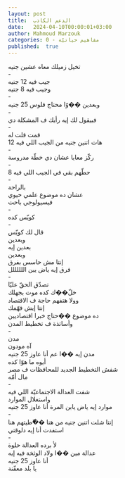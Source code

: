 ```yaml
---
layout: post
title:  الدعم الكاذب
date:   2024-04-10T00:00:01+03:00
author: Mahmoud Marzouk
categories: 0 - مفاهيم حياتيّة
published:  true
---
```

تخيل زميلك معاه عشين جنيه\
-\
جيب فيه 12 جنيه\
وجيب فيه 8 جنيه\
-\
وبعدين ��وّا محتاج فلوس 25 جنيه\
-\
فبيقول لك إيه رأيك ف المشكلة دي\
-\
قمت قلت له\
هات اتنين جنيه من الجيب اللي فيه 12\
-\
ركّز معايا عشان دي خطّة مدروسة\
-\
حطّهم بقي في الجيب اللي فيه 8\
-\
بالراحة\
عشان ده موضوع علمي حيوي\
فيسيولوجي باحت\
-\
كويّس كده\
-\
قال لك كويّس\
وبعدين\
بعدين إيه\
وبعدين\
إنتا مش حاسس بفرق\
فرق إيه ياض يبن اللللللل\
-\
تصدّق الحقّ عليّا\
خلّ��ك كده موت بجهلك\
وولا هتفهم حاجة ف الاقتصاد\
إنتا إيش فهّمك\
ده موضوع ��حتاج خبرا اقتصاديين\
وأساتذة ف تخطيط المدن\
-\
مدن\
آه مودون\
مدن إيه ��ا عم أنا عاوز 25 جنيه\
أيوه ما هوّا كده\
شفش التخطيط الجديد للمحافظات ف مصر\
مال أمّه\
-\
شفت العدالة الاجتماعيّة اللي فيه\
واستغلال الموارد\
موارد إيه ياض يابن المرة أنا عاوز 25 جنيه\
-\
إنتا شلت اتنين جنيه من هنا ��ّطيتهم هنا\
استفدت أنا إيه دلوقتي\
-\
لأ برده العدالة حلوة\
عدالة مين ��ا ولاد الوثخة فيه إيه\
أنا عاوز 25 جنيه\
يا بلد معفّنة
